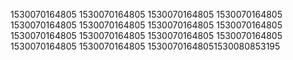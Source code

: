 1530070164805
1530070164805
1530070164805
1530070164805
1530070164805
1530070164805
1530070164805
1530070164805
1530070164805
1530070164805
1530070164805
1530070164805
1530070164805
1530070164805
15300701648051530080853195